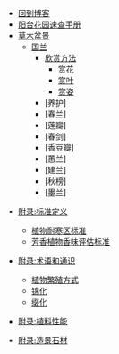 * [回到博客](http://blog.hszofficial.site/)
* [阳台花园速查手册](README.md)
* [草木盆景](草木盆景/README.md)
    * [国兰](草木盆景/国兰/README.md)
        * [欣赏方法](国兰/欣赏方法/README.md)
            * [赏花](国兰/欣赏方法/赏花.md)
            * [赏叶](国兰/欣赏方法/赏叶.md)
            * [赏姿](国兰/欣赏方法/赏姿.md)
        * [养护]
        * [春兰]
        * [莲瓣]
        * [春剑]
        * [香豆瓣]
        * [蕙兰]
        * [建兰]
        * [秋榜]
        * [墨兰]
<!-- * [洋兰]
        * [蝴蝶兰]
        * [文心兰]
        * [卡特兰]
        * [春石斛]
        * [秋石斛]
        * [棒叶兰]
        * [槽距兰]
        * [珍珠矮]
        * [兔耳兰]
    
    * [花盆的形制]()
    * [水培器具选择]()
    * [板植]
    * [附石]

    * [球根花卉]
        * [小苍兰]
        * []
    * [晚香玉]
    * [石菖蒲]
    * [多肉]
        * 长寿花
    * [热植]
    * [竹形植物]

* [向围栏要空间]
    * [牵牛花]
    * [球兰]
    * 板植附生兰

* [栀子花]
* [夏娟]
* [六月雪]
* [芸香科植物]

* [水景]
    * [鱼]
    * [碗莲]
    * 浮萍

* [微景观]
    * [苔藓]
        * 白发藓
        * 星星藓
    * [蕨类]
        * 翠云草
        * 珊瑚卷柏

-->
* [附录:标准定义](附录/标准定义/README.md)
    * [植物耐寒区标准](附录/标准定义/植物耐寒区.md)
    * [芳香植物香味评估标准](附录/标准定义/芳香植物香味评估标准.md)

* [附录:术语和通识](附录/术语和通识/README.md)
    * [植物繁殖方式](附录/术语和通识/植物繁殖方式.md)
    * [锦化](附录/术语和通识/锦化.md)
    * [缀化](附录/术语和通识/缀化.md)

* [附录:植料性能](附录/植料性能/README.md)
* [附录:造景石材]()